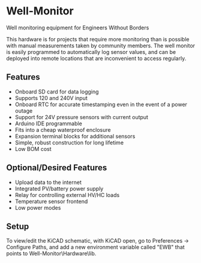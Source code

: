 # Well-Monitor
Well monitoring equipment for Engineers Without Borders

This hardware is for projects that require more monitoring than is possible with manual measurements taken by community members. The well monitor is easily programmed to automatically log sensor values, and can be deployed into remote locations that are inconvenient to access regularly. 

## Features
* Onboard SD card for data logging
* Supports 120 and 240V input
* Onboard RTC for accurate timestamping even in the event of a power outage
* Support for 24V pressure sensors with current output
* Arduino IDE programmable
* Fits into a cheap waterproof enclosure
* Expansion terminal blocks for additional sensors
* Simple, robust construction for long lifetime
* Low BOM cost

## Optional/Desired Features
* Upload data to the internet
* Integrated PV/battery power supply
* Relay for controlling external HV/HC loads
* Temperature sensor frontend
* Low power modes

## Setup

To view/edit the KiCAD schematic, with KiCAD open, go to Preferences -> Configure Paths, and add a new environment variable called "EWB" that points to Well-Monitor\Hardware\lib. 
